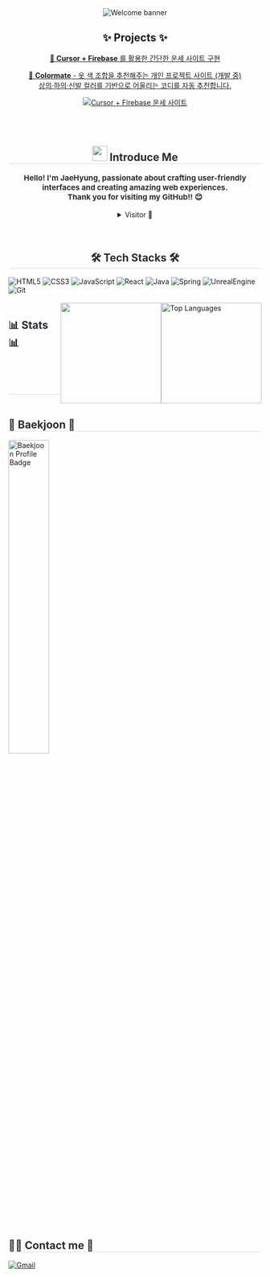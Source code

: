 <div align="center">
    <img src="https://capsule-render.vercel.app/api?type=waving&color=0:6cc7f4,100:f7abcb&height=240&text=Welcome%20to%20my%20GitHub!!&animation=fadeIn&fontColor=ffffff&fontSize=60" 
         alt="Welcome banner" />
</div>

<h2 align="center">✨ Projects ✨</h2>

<p align="center">
  <a href="https://cursor-project-4734e.web.app/" target="_blank">
    🎯 <strong>Cursor + Firebase</strong> 를 활용한 간단한 운세 사이트 구현<br/>
  </a>
</p>

<p align="center">
  <a href="http://211.188.48.167" target="_blank">
    🎨 <strong>Colormate</strong> - 옷 색 조합을 추천해주는 개인 프로젝트 사이트 (개발 중)<br/>
    상의·하의·신발 컬러를 기반으로 어울리는 코디를 자동 추천합니다.
  </a>
</p>

<p align="center">
  <a href="https://cursor-project-4734e.web.app/" target="_blank">
    <img src="https://img.shields.io/badge/Cursor%20Fortune%20Site-Firebase-blue?style=for-the-badge&logo=firebase" alt="Cursor + Firebase 운세 사이트" />
  </a>
</p>
<br>
<br>

<div align="center"> 
    <h2 style="border-bottom: 1px solid #d8dee4; color: #282d33;"> <img src="https://github.com/user-attachments/assets/82d2f308-0b53-432c-956b-4de211ca3188" style="width: 30px" /> Introduce Me  </h2>  
    <div style="font-weight: 700; font-size: 15px; color: #282d33;"> 
        Hello! I'm JaeHyung, passionate about crafting user-friendly interfaces and creating amazing web experiences. <br>
        Thank you for visiting my GitHub!! 😊
    </div> 
    <br>
    <details>
        <summary>Visitor 👀</summary>
        <br>
        <div align="center"">
            <img style="height: 25px;" src="https://hits.seeyoufarm.com/api/count/incr/badge.svg?url=https%3A%2F%2Fgithub.com%2FJaehyung-Dev&count_bg=%23000000&title_bg=%23000000&icon=github.svg&icon_color=%23E7E7E7&title=Visitor&edge_flat=true"/>
        </div>
    </details>    
</div>
<br>
<br>

<div align="center"> 
    <h2 style="border-bottom: 1px solid #d8dee4; color: #282d33;"> 🛠️ Tech Stacks 🛠️</h2>  
    <div style="text-align: left;">
        <img src="https://img.shields.io/badge/HTML5-E34F26?style=for-the-badge&logo=HTML5&logoColor=white" alt="HTML5">
        <img src="https://img.shields.io/badge/CSS3-1572B6?style=for-the-badge&logo=CSS3&logoColor=white" alt="CSS3">
        <img src="https://img.shields.io/badge/Javascript-F7DF1E?style=for-the-badge&logo=Javascript&logoColor=white" alt="JavaScript">
        <img src="https://img.shields.io/badge/React-61DAFB?style=for-the-badge&logo=React&logoColor=white" alt="React">
        <img src="https://img.shields.io/badge/Java-007396?style=for-the-badge&logo=Java&logoColor=white" alt="Java">
        <img src="https://img.shields.io/badge/Spring-6DB33F?style=for-the-badge&logo=Spring&logoColor=white" alt="Spring">
        <img src="https://github.com/user-attachments/assets/b2abbec5-3586-43d8-935f-f3001c73dff8" alt="UnrealEngine">      
        <img src="https://img.shields.io/badge/Git-F05032?style=for-the-badge&logo=Git&logoColor=white" alt="Git">
</div>
<!--         <img src="https://img.shields.io/badge/Figma-F24E1E?style=for-the-badge&logo=Figma&logoColor=white" alt="Figma">
        <img src="https://img.shields.io/badge/Slack-4A154B?style=for-the-badge&logo=Slack&logoColor=white" alt="Slack">
        <img src="https://img.shields.io/badge/Notion-000000?style=for-the-badge&logo=Notion&logoColor=white" alt="Notion">
        <img src="https://img.shields.io/badge/jQuery-0769AD?style=for-the-badge&logo=jQuery&logoColor=white" alt="jQuery">
        <img src="https://img.shields.io/badge/Spring Boot-6DB33F?style=for-the-badge&logo=Spring Boot&logoColor=white" alt="Spring Boot">
        <img src="https://img.shields.io/badge/MySQL-4479A1?style=for-the-badge&logo=MySQL&logoColor=white" alt="MySQL">
        <img src="https://img.shields.io/badge/Oracle-F80000?style=for-the-badge&logo=Oracle&logoColor=white" alt="Oracle">
        <img src="https://img.shields.io/badge/Linux-FCC624?style=for-the-badge&logo=Linux&logoColor=white" alt="Linux">
        <img src="https://img.shields.io/badge/Docker-2496ED?style=for-the-badge&logo=Docker&logoColor=white" alt="Docker">
        <img src="https://img.shields.io/badge/Next.js-000000?style=for-the-badge&logo=Next.js&logoColor=white" alt="Next.js">
        <img src="https://img.shields.io/badge/Vue.js-4FC08D?style=for-the-badge&logo=Vue.js&logoColor=white" alt="Vue.js"> -->
<br>

<div align="center" style="text-align: left; display: flex;"> 
    <h2 style="border-bottom: 1px solid #d8dee4; color: #282d33;"> 📊 Stats 📊</h2> 
    <img style="height: 200px;" src="https://github-readme-stats.vercel.app/api?username=Jaehyung-Dev&bg_color=60,6cc7f4,f297bd&title_color=ffffff&text_color=ffffff"/>
    <img style="height: 200px;" src="https://github-readme-stats.vercel.app/api/top-langs/?username=Jaehyung-Dev&layout=compact&bg_color=60,6cc7f4,f297bd&title_color=ffffff&text_color=ffffff" 
         alt="Top Languages" /> 
</div>

<div align="center" style="text-align: left;">
    <h2 style="border-bottom: 1px solid #d8dee4; color: #282d33;"> 🏅 Baekjoon 🏅</h2> 
    <img src="http://mazassumnida.wtf/api/v2/generate_badge?boj=publicdev" width="40%" alt="Baekjoon Profile Badge" />
</div>

<div align="center" style="text-align: left;">
    <h2 style="border-bottom: 1px solid #d8dee4; color: #282d33;"> 🧑‍💻 Contact me 📧 </h2> 
    <div style="text-align: left;">
        <a href="mailto:halfjhyung@gmail.com">
            <img src="https://img.shields.io/badge/Gmail-EA4335?style=for-the-badge&logo=Gmail&logoColor=white" alt="Gmail">
        </a>
    </div>  
</div>
